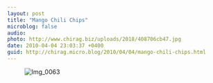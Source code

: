 ```yaml
---
layout: post
title: "Mango Chili Chips"
microblog: false
audio: 
photo: http://www.chirag.biz/uploads/2018/408706cb47.jpg
date: 2010-04-04 23:03:37 +0400
guid: http://chirag.micro.blog/2010/04/04/mango-chili-chips.html
---
```

<figure><img alt="Img_0063" src="http://www.chirag.biz/uploads/2018/408706cb47.jpg"></figure>

